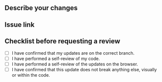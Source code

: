 ## Describe your changes

## Issue link

## Checklist before requesting a review
- [ ] I have confirmed that my updates are on the correct branch.
- [ ] I have performed a self-review of my code.
- [ ] I have performed a self-review of the updates on the browser.
- [ ] I have confirmed that this update does not break anything else, visually or within the code.
